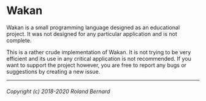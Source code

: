 Wakan
======

Wakan is a small programming language designed as an educational project.
It was not designed for any particular application and is not complete.

This is a rather crude implementation of Wakan. It is not trying to be very efficient and
its use in any critical application is not recommended. If you want to support the project however,
you are free to report any bugs or suggestions by creating a new issue.



---
###### Copyright (c) 2018-2020 Roland Bernard
